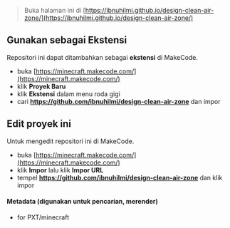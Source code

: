 
> Buka halaman ini di [https://ibnuhilmi.github.io/design-clean-air-zone/](https://ibnuhilmi.github.io/design-clean-air-zone/)

## Gunakan sebagai Ekstensi

Repositori ini dapat ditambahkan sebagai **ekstensi** di MakeCode.

* buka [https://minecraft.makecode.com/](https://minecraft.makecode.com/)
* klik **Proyek Baru**
* klik **Ekstensi** dalam menu roda gigi
* cari **https://github.com/ibnuhilmi/design-clean-air-zone** dan impor

## Edit proyek ini

Untuk mengedit repositori ini di MakeCode.

* buka [https://minecraft.makecode.com/](https://minecraft.makecode.com/)
* klik **Impor** lalu klik **Impor URL**
* tempel **https://github.com/ibnuhilmi/design-clean-air-zone** dan klik impor

#### Metadata (digunakan untuk pencarian, merender)

* for PXT/minecraft
<script src="https://makecode.com/gh-pages-embed.js"></script><script>makeCodeRender("{{ site.makecode.home_url }}", "{{ site.github.owner_name }}/{{ site.github.repository_name }}");</script>
